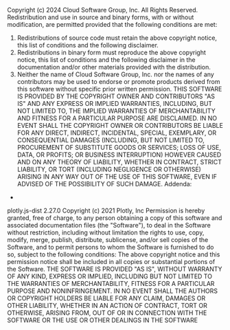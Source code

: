 Copyright (c) 2024 Cloud Software Group, Inc. All Rights Reserved.
Redistribution and use in source and binary forms, with or without modification, are permitted provided that the following
conditions are met:
1. Redistributions of source code must retain the above copyright notice, this list of conditions and the following disclaimer.
2. Redistributions in binary form must reproduce the above copyright notice, this list of conditions and the following
disclaimer in the documentation and/or other materials provided with the distribution.
3. Neither the name of Cloud Software Group, Inc. nor the names of any contributors may be used to endorse or promote
products derived from this software without specific prior written permission.
THIS SOFTWARE IS PROVIDED BY THE COPYRIGHT OWNER AND CONTRIBUTORS "AS IS" AND ANY EXPRESS OR
IMPLIED WARRANTIES, INCLUDING, BUT NOT LIMITED TO, THE IMPLIED WARRANTIES OF MERCHANTABILITY
AND FITNESS FOR A PARTICULAR PURPOSE ARE DISCLAIMED. IN NO EVENT SHALL THE COPYRIGHT OWNER
OR CONTRIBUTORS BE LIABLE FOR ANY DIRECT, INDIRECT, INCIDENTAL, SPECIAL, EXEMPLARY, OR
CONSEQUENTIAL DAMAGES (INCLUDING, BUT NOT LIMITED TO, PROCUREMENT OF SUBSTITUTE GOODS OR
SERVICES; LOSS OF USE, DATA, OR PROFITS; OR BUSINESS INTERRUPTION) HOWEVER CAUSED AND ON ANY
THEORY OF LIABILITY, WHETHER IN CONTRACT, STRICT LIABILITY, OR TORT (INCLUDING NEGLIGENCE OR
OTHERWISE) ARISING IN ANY WAY OUT OF THE USE OF THIS SOFTWARE, EVEN IF ADVISED OF THE
POSSIBILITY OF SUCH DAMAGE.
Addenda:
* 
plotly.js-dist 2.27.0 
Copyright (c) 2021 Plotly, Inc 
Permission is hereby granted, free of charge, to any person obtaining a copy 
of this software and associated documentation files (the "Software"), to deal 
in the Software without restriction, including without limitation the rights 
to use, copy, modify, merge, publish, distribute, sublicense, and/or sell 
copies of the Software, and to permit persons to whom the Software is 
furnished to do so, subject to the following conditions: 
The above copyright notice and this permission notice shall be included in 
all copies or substantial portions of the Software. 
THE SOFTWARE IS PROVIDED "AS IS", WITHOUT WARRANTY OF ANY KIND, EXPRESS OR 
IMPLIED, INCLUDING BUT NOT LIMITED TO THE WARRANTIES OF MERCHANTABILITY, 
FITNESS FOR A PARTICULAR PURPOSE AND NONINFRINGEMENT. IN NO EVENT SHALL THE 
AUTHORS OR COPYRIGHT HOLDERS BE LIABLE FOR ANY CLAIM, DAMAGES OR OTHER 
LIABILITY, WHETHER IN AN ACTION OF CONTRACT, TORT OR OTHERWISE, ARISING FROM, 
OUT OF OR IN CONNECTION WITH THE SOFTWARE OR THE USE OR OTHER DEALINGS IN 
THE SOFTWARE
